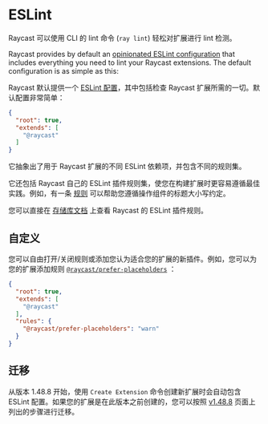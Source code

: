 # ESLint

Raycast 可以使用 CLI 的 lint 命令 (`ray lint`) 轻松对扩展进行 lint 检测。

Raycast provides by default an [opinionated ESLint configuration](https://github.com/raycast/eslint-config/blob/main/index.js) that includes everything you need to lint your Raycast extensions. The default configuration is as simple as this:

Raycast 默认提供一个 [ESLint 配置](https://github.com/raycast/eslint-config/blob/main/index.js)，其中包括检查 Raycast 扩展所需的一切。默认配置非常简单：

```json
{ 
  "root": true,
  "extends": [
    "@raycast"
  ]
}
```

它抽象出了用于 Raycast 扩展的不同 ESLint 依赖项，并包含不同的规则集。

它还包括 Raycast 自己的 ESLint 插件规则集，使您在构建扩展时更容易遵循最佳实践。例如，有一条 [规则](https://github.com/raycast/eslint-plugin/blob/main/docs/rules/prefer-title-case.md) 可以帮助您遵循操作组件的标题大小写约定。

您可以直接在 [存储库文档](https://github.com/raycast/eslint-plugin#rules) 上查看 Raycast 的 ESLint 插件规则。

## 自定义

您可以自由打开/关闭规则或添加您认为适合您的扩展的新插件。例如，您可以为您的扩展添加规则  [`@raycast/prefer-placeholders`](https://github.com/raycast/eslint-plugin/blob/main/docs/rules/prefer-placeholders.md) ：

```json
{
  "root": true,
  "extends": [
    "@raycast"
  ],
  "rules": {
    "@raycast/prefer-placeholders": "warn"
  }
}
```

## 迁移

从版本 1.48.8 开始，使用 `Create Extension` 命令创建新扩展时会自动包含 ESLint 配置。如果您的扩展是在此版本之前创建的，您可以按照 [v1.48.8](https://developers.raycast.com/migration/v1.48.8) 页面上列出的步骤进行迁移。
